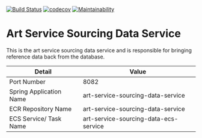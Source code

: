 [![Build Status](https://travis-ci.com/JamesCollerton/Art_Service_Sourcing_Data_Service.svg?token=KdiR1xs9jsHVYsSCNwx4&branch=master)](https://travis-ci.com/JamesCollerton/Art_Service_Sourcing_Data_Service)
[![codecov](https://codecov.io/gh/JamesCollerton/Art_Service_Sourcing_Data_Service/branch/master/graph/badge.svg?token=CB1mi1isXx)](https://codecov.io/gh/JamesCollerton/Art_Service_Sourcing_Data_Service)
[![Maintainability](https://api.codeclimate.com/v1/badges/b02e7cbdd9679d2e55a2/maintainability)](https://codeclimate.com/github/JamesCollerton/Art_Service_Sourcing_Data_Service/maintainability)

# Art Service Sourcing Data Service

This is the art service sourcing data service and is responsible for bringing reference data back from the database.

Detail | Value
------------ | -------------
Port Number | 8082
Spring Application Name | art-service-sourcing-data-service
ECR Repository Name | art-service-sourcing-data-service
ECS Service/ Task Name | art-service-sourcing-data-ecs-service
